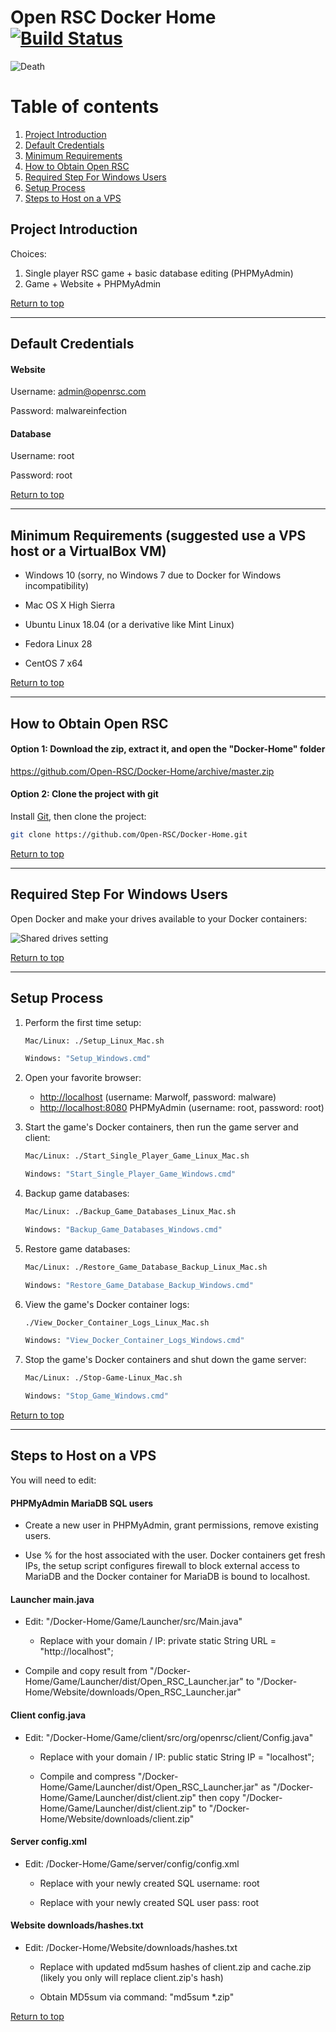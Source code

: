 # Open RSC Docker Home [![Build Status](https://travis-ci.org/Open-RSC/Docker-Home.svg?branch=master)](https://travis-ci.org/Open-RSC/Docker-Home)

![Death](https://i.imgur.com/tzLgEwV.png)

# Table of contents <a name="top"></a>
1. [Project Introduction](#introduction)
1. [Default Credentials](#credentials)
2. [Minimum Requirements](#requirements)
3. [How to Obtain Open RSC](#obtain)
4. [Required Step For Windows Users](#windows)
5. [Setup Process](#setup)
6. [Steps to Host on a VPS](#vps)


## Project Introduction <a name="introduction"></a>

Choices:

  1. Single player RSC game + basic database editing (PHPMyAdmin)
  2. Game + Website + PHPMyAdmin

[Return to top](#top)
___

## Default Credentials <a name="credentials"></a>

#### Website

Username: admin@openrsc.com

Password: malwareinfection


#### Database

Username: root

Password: root

[Return to top](#top)
___

## Minimum Requirements (suggested use a VPS host or a VirtualBox VM) <a name="requirements"></a>

* Windows 10 (sorry, no Windows 7 due to Docker for Windows incompatibility)

* Mac OS X High Sierra

* Ubuntu Linux 18.04 (or a derivative like Mint Linux)

* Fedora Linux 28

* CentOS 7 x64

[Return to top](#top)
___

## How to Obtain Open RSC <a name="obtain"></a>

#### Option 1: Download the zip, extract it, and open the "Docker-Home" folder

https://github.com/Open-RSC/Docker-Home/archive/master.zip

#### Option 2: Clone the project with git

Install [Git](http://git-scm.com/book/en/v2/Getting-Started-Installing-Git), then clone the project:

  ```sh
  git clone https://github.com/Open-RSC/Docker-Home.git
  ```

  [Return to top](#top)
___

## Required Step For Windows Users <a name="windows"></a>

Open Docker and make your drives available to your Docker containers:

![Shared drives setting](https://i.imgur.com/6YsGkoZ.png)

[Return to top](#top)
___

## Setup Process <a name="setup"></a>

1. Perform the first time setup:

    ```sh
    Mac/Linux: ./Setup_Linux_Mac.sh
    ```

    ```sh
    Windows: "Setup_Windows.cmd"
    ```

2. Open your favorite browser:

    * [http://localhost](http://localhost/) (username: Marwolf, password: malware)
    * [http://localhost:8080](http://localhost:8080/) PHPMyAdmin (username: root, password: root)

3. Start the game's Docker containers, then run the game server and client:

    ```sh
    Mac/Linux: ./Start_Single_Player_Game_Linux_Mac.sh
    ```

    ```sh
    Windows: "Start_Single_Player_Game_Windows.cmd"
    ```

4. Backup game databases:

    ```sh
    Mac/Linux: ./Backup_Game_Databases_Linux_Mac.sh
    ```

    ```sh
    Windows: "Backup_Game_Databases_Windows.cmd"
    ```

5. Restore game databases:

    ```sh
    Mac/Linux: ./Restore_Game_Database_Backup_Linux_Mac.sh
    ```

    ```sh
    Windows: "Restore_Game_Database_Backup_Windows.cmd"
    ```
6. View the game's Docker container logs:

    ```sh
    ./View_Docker_Container_Logs_Linux_Mac.sh
    ```

    ```sh
    Windows: "View_Docker_Container_Logs_Windows.cmd"
    ```

7. Stop the game's Docker containers and shut down the game server:

    ```sh
    Mac/Linux: ./Stop-Game-Linux_Mac.sh
    ```

    ```sh
    Windows: "Stop_Game_Windows.cmd"
    ```

[Return to top](#top)
___

## Steps to Host on a VPS <a name="vps"></a>

You will need to edit:

#### PHPMyAdmin MariaDB SQL users

  * Create a new user in PHPMyAdmin, grant permissions, remove existing users.

  * Use % for the host associated with the user. Docker containers get fresh IPs, the setup script configures firewall to block external access to MariaDB and the Docker container for MariaDB is bound to localhost.

#### Launcher main.java

  * Edit: "/Docker-Home/Game/Launcher/src/Main.java"

    * Replace with your domain / IP: private static String URL = "http://localhost";

  * Compile and copy result from "/Docker-Home/Game/Launcher/dist/Open_RSC_Launcher.jar" to "/Docker-Home/Website/downloads/Open_RSC_Launcher.jar"

#### Client config.java

  * Edit: "/Docker-Home/Game/client/src/org/openrsc/client/Config.java"

    * Replace with your domain / IP: public static String IP = "localhost";

    * Compile and compress "/Docker-Home/Game/Launcher/dist/Open_RSC_Launcher.jar" as "/Docker-Home/Game/Launcher/dist/client.zip" then copy "/Docker-Home/Game/Launcher/dist/client.zip" to "/Docker-Home/Website/downloads/client.zip"

#### Server config.xml

  * Edit: /Docker-Home/Game/server/config/config.xml

    * Replace with your newly created SQL username: <entry key="dblogin">root</entry>

    * Replace with your newly created SQL user pass: <entry key="dbpass">root</entry>

#### Website downloads/hashes.txt

  * Edit: /Docker-Home/Website/downloads/hashes.txt

    * Replace with updated md5sum hashes of client.zip and cache.zip (likely you only will replace client.zip's hash)

    * Obtain MD5sum via command: "md5sum *.zip"


[Return to top](#top)
